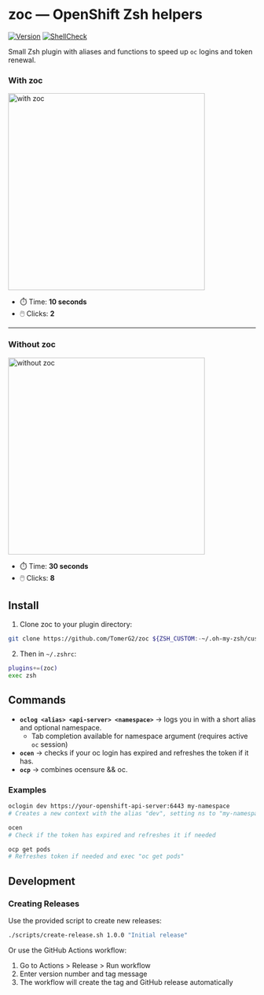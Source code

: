 # zoc — OpenShift Zsh helpers

[![Version](https://img.shields.io/badge/version-1.0.0-blue.svg)](https://github.com/TomerG2/zoc/releases)
[![ShellCheck](https://github.com/TomerG2/zoc/workflows/ShellCheck/badge.svg)](https://github.com/TomerG2/zoc/actions)

Small Zsh plugin with aliases and functions to speed up `oc` logins and token renewal.

### With zoc
<img src="https://github.com/user-attachments/assets/8997d2c6-8dbd-4bf0-829b-4c8a9a12d2ae" alt="with zoc" width="400"/>

- ⏱️ Time: **10 seconds**
- 🖱️ Clicks: **2**

---

### Without zoc
<img src="https://github.com/user-attachments/assets/6aa86434-540b-43a6-b177-825518a3fedc" alt="without zoc" width="400"/>

- ⏱️ Time: **30 seconds**
- 🖱️ Clicks: **8**

## Install
1. Clone zoc to your plugin directory:
```sh
git clone https://github.com/TomerG2/zoc ${ZSH_CUSTOM:-~/.oh-my-zsh/custom}/plugins/zoc
```
2. Then in `~/.zshrc`:
```sh
plugins+=(zoc)
exec zsh
```

## Commands

- **`oclog <alias> <api-server> <namespace>`** → logs you in with a short alias and optional namespace.
  - Tab completion available for namespace argument (requires active `oc` session)
- **`ocen`** → checks if your oc login has expired and refreshes the token if it has.
- **`ocp`** → combines ocensure && oc.


### Examples

```bash
oclogin dev https://your-openshift-api-server:6443 my-namespace
# Creates a new context with the alias "dev", setting ns to "my-namespace"

ocen
# Check if the token has expired and refreshes it if needed

ocp get pods
# Refreshes token if needed and exec "oc get pods"
```

## Development

### Creating Releases

Use the provided script to create new releases:

```bash
./scripts/create-release.sh 1.0.0 "Initial release"
```

Or use the GitHub Actions workflow:
1. Go to Actions > Release > Run workflow
2. Enter version number and tag message
3. The workflow will create the tag and GitHub release automatically
